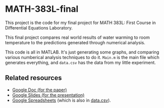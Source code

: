 # MATH-383L-final
This project is the code for my final project for MATH 383L: First Course in Differential Equations Laboratory.

This final project compares real world results of water warming to room temperature to the predictions generated through numerical analysis.

This code is all in MATLAB. It's just generating some graphs, and comparing various numberical analysis techniques to do it. `Main.m` is the main file which generates everything, and `data.csv` has the data from my little experiment.

## Related resources
* [Google Doc (for the paper)](https://docs.google.com/document/d/1-Ovs-XaRlXveknQ2ctABugC5o1f27ezegU1jh8V1DvY)
* [Google Slides (for the presentation)](https://docs.google.com/presentation/d/11bSIwKT2aD4ibBBrv4kPcKM-jCLuvtbvMzOdOcggvfQ)
* [Google Spreadsheets](https://docs.google.com/spreadsheets/d/1C9iWxmNwC0fJyIzQ9zCDdJ2M8AjBkNgxc_4968K8FcQ) (which is also in [data.csv](https://github.com/eric-unc/MATH-383L-final/blob/master/data.csv)).
